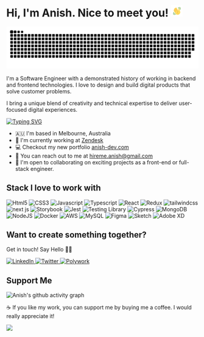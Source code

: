 # Hi, I'm Anish. Nice to meet you! <img src="https://raw.githubusercontent.com/ooanishoo/ooanishoo/main/public/wave.gif" width="30px">

<img  src="./public/contributions.svg" alt="contributions" /></a>

I'm a Software Engineer with a demonstrated history of working in backend and frontend technologies. I love to design and build digital products that solve customer problems.

I bring a unique blend of creativity and technical expertise to deliver user-focused digital experiences.

[![Typing SVG](https://readme-typing-svg.demolab.com?font=Poppins&duration=3000&pause=200&color=F7DF1E&width=435&lines=Senior+Software+Engineer;Mentor)](https://git.io/typing-svg)

- 🇦🇺 I'm based in Melbourne, Australia
- 🚀 I'm currently working at [Zendesk](https://www.zendesk.com/au/)
- 💻 Checkout my new portfolio [anish-dev.com](http://anish-dev.com)
- 📧 You can reach out to me at [hireme.anish@gmail.com](mailto:hireme.anish@gmail.com)
- 🤝 I'm open to collaborating on exciting projects as a front-end or full-stack engineer.

## Stack I love to work with

<p align="left">
  <img height="30" src="https://cdn.worldvectorlogo.com/logos/html-1.svg" title="Html5">
  <img height="30" src="https://cdn.worldvectorlogo.com/logos/css-3.svg" title="CSS3">
  <img height="30" src="https://cdn.worldvectorlogo.com/logos/logo-javascript.svg" title="Javascript">
  <img height="30" src="https://cdn.worldvectorlogo.com/logos/typescript.svg" title="Typescript">
  <img height="30" src="https://cdn.worldvectorlogo.com/logos/react-2.svg" title="React">
  <img height="30" src="https://cdn.worldvectorlogo.com/logos/redux.svg" title="Redux">
  <img height="30" src="https://cdn.worldvectorlogo.com/logos/tailwindcss.svg" title="tailwindcss">
  <img height="30" src="https://cdn.worldvectorlogo.com/logos/next-js.svg" title="next js">
  <img height="30" src="https://cdn.worldvectorlogo.com/logos/storybook-1.svg" title="Storybook">
  <img height="30" src="https://seeklogo.com/images/J/jest-logo-F9901EBBF7-seeklogo.com.png" title="Jest">
  <img height="30" src="https://github.com/ooanishoo/ooanishoo/assets/9260574/5af58c38-ce77-4eac-acfe-2aa290dab56d" title="Testing Library">
  <img height="30" src="https://github.com/ooanishoo/ooanishoo/assets/9260574/74368b58-80ce-49fd-8a42-e89600048507" title="Cypress">
  <img height="30" src="https://cdn.worldvectorlogo.com/logos/mongodb-icon-1.svg" title="MongoDB">
  <img height="30" src="https://cdn.worldvectorlogo.com/logos/nodejs.svg" title="NodeJS">
  <img height="30" src="https://cdn.worldvectorlogo.com/logos/docker.svg" title="Docker">
  <img height="30" src="https://cdn.worldvectorlogo.com/logos/aws-2.svg" title="AWS">
  <img height="30" src="https://cdn.worldvectorlogo.com/logos/mysql-6.svg" title="MySQL">
  <img height="30" src="https://seeklogo.com/images/F/figma-logo-E4E21D3AEA-seeklogo.com.png" title="Figma">
  <img height="30" src="https://cdn.worldvectorlogo.com/logos/sketch-2.svg" title="Sketch">
  <img height="30" src="https://cdn.worldvectorlogo.com/logos/adobe-xd-1.svg" title="Adobe XD">
</p>

## Want to create something together?

Get in touch! Say Hello 👋🏻

<p align="left">
  <a href="https://www.linkedin.com/in/ooanishoo" target="_blank">
    <img height="30" src="https://cdn.worldvectorlogo.com/logos/linkedin-icon-2.svg" alt="LinkedIn">
  </a>
  <a href="https://twitter.com/ooanishoo/" target="_blank">
    <img height="30" src="https://cdn.worldvectorlogo.com/logos/twitter-6.svg" alt="Twitter">
  </a>
  <a href="https://www.polywork.com/ooanishoo" target="_blank">
    <img height="30" src="https://user-images.githubusercontent.com/9260574/248451446-a80c561d-2745-4a6e-be79-bf8931e1ef7a.svg" alt="Polywork"></a>
</p>

## Support Me

![Anish's github activity graph](https://github-readme-activity-graph.vercel.app/graph?username=ooanishoo&theme=github-compact)

☕️ If you like my work, you can support me by buying me a coffee. I would really appreciate it!

<a href="https://www.buymeacoffee.com/ooanishoo"><img src="https://cdn.buymeacoffee.com/buttons/v2/default-yellow.png" width="200" /></a>
